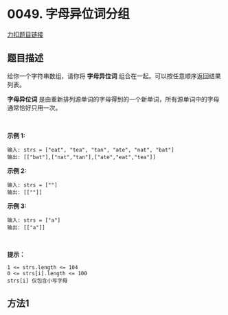 # 0049. 字母异位词分组  

[力扣题目链接](https://leetcode-cn.com/problems/group-anagrams/)  

## 题目描述  

给你一个字符串数组，请你将 **字母异位词** 组合在一起。可以按任意顺序返回结果列表。

**字母异位词** 是由重新排列源单词的字母得到的一个新单词，所有源单词中的字母通常恰好只用一次。

 

**示例 1:**

    输入: strs = ["eat", "tea", "tan", "ate", "nat", "bat"]
    输出: [["bat"],["nat","tan"],["ate","eat","tea"]]

**示例 2:**

    输入: strs = [""]
    输出: [[""]]

**示例 3:**

    输入: strs = ["a"]
    输出: [["a"]]
 

**提示：**

    1 <= strs.length <= 104
    0 <= strs[i].length <= 100
    strs[i] 仅包含小写字母


## 方法1  

